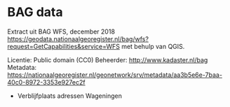 # BAG data

Extract uit BAG WFS, december 2018
https://geodata.nationaalgeoregister.nl/bag/wfs?request=GetCapabilities&service=WFS met behulp van QGIS.

Licentie: Public domain (CC0)
Beheerder: http://www.kadaster.nl/bag
Metadata: https://nationaalgeoregister.nl/geonetwork/srv/metadata/aa3b5e6e-7baa-40c0-8972-3353e927ec2f

- Verblijfplaats adressen Wageningen



